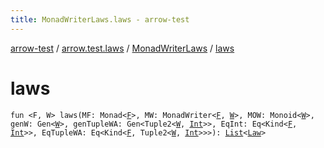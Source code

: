 ```yaml
---
title: MonadWriterLaws.laws - arrow-test
---
```


[arrow-test](../../index.html) / [arrow.test.laws](../index.html) / [MonadWriterLaws](index.html) / [laws](./laws.html)

# laws

`fun <F, W> laws(MF: Monad<`[`F`](laws.html#F)`>, MW: MonadWriter<`[`F`](laws.html#F)`, `[`W`](laws.html#W)`>, MOW: Monoid<`[`W`](laws.html#W)`>, genW: Gen<`[`W`](laws.html#W)`>, genTupleWA: Gen<Tuple2<`[`W`](laws.html#W)`, `[`Int`](https://kotlinlang.org/api/latest/jvm/stdlib/kotlin/-int/index.html)`>>, EqInt: Eq<Kind<`[`F`](laws.html#F)`, `[`Int`](https://kotlinlang.org/api/latest/jvm/stdlib/kotlin/-int/index.html)`>>, EqTupleWA: Eq<Kind<`[`F`](laws.html#F)`, Tuple2<`[`W`](laws.html#W)`, `[`Int`](https://kotlinlang.org/api/latest/jvm/stdlib/kotlin/-int/index.html)`>>>): `[`List`](https://kotlinlang.org/api/latest/jvm/stdlib/kotlin.collections/-list/index.html)`<`[`Law`](../-law/index.html)`>`
